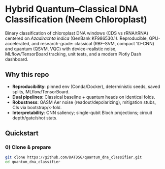 # Hybrid Quantum–Classical DNA Classification (Neem Chloroplast)

Binary classification of chloroplast DNA windows (CDS vs rRNA/tRNA) centered on *Azadirachta indica* (GenBank KF986530.1). Reproducible, GPU-accelerated, and research-grade: classical (RBF-SVM, compact 1D-CNN) and quantum (QSVM, VQC) with device-realistic noise, MLflow/TensorBoard tracking, unit tests, and a modern Plotly Dash dashboard.

## Why this repo
- **Reproducibility**: pinned env (Conda/Docker), deterministic seeds, saved splits, MLflow/TensorBoard.
- **Dual pipelines**: Classical baseline + quantum heads on identical folds.
- **Robustness**: QASM Aer noise (readout/depolarizing), mitigation stubs, CIs via bootstrap/k-fold.
- **Interpretability**: CNN saliency; single-qubit Bloch projections; circuit depth/gate/shot stats.

## Quickstart

### 0) Clone & prepare
```bash
git clone https://github.com/DATDSG/quantum_dna_classifier.git
cd quantum_dna_classifier
